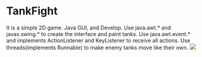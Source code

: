 # TankFight
It is a simple 2D game.
Java GUI, and Develop.
Use java.awt.* and javax.swing.* to create the interface and paint tanks.
Use java.awt.event.* and implements ActionListener and KeyListener to receive all actions.
Use threads(implements Runnable) to make enemy tanks move like their own.
<image src = "images/aaa.gif">
